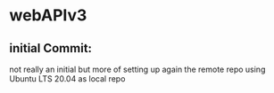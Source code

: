 # webAPIv3
## initial Commit:
not really an initial but more of setting up again the remote repo using Ubuntu LTS 20.04 as local repo
